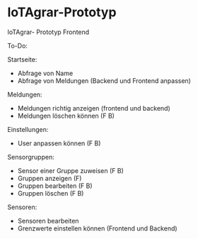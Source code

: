 # IoTAgrar-Prototyp
IoTAgrar- Prototyp Frontend


To-Do:

Startseite:
- Abfrage von Name 
- Abfrage von Meldungen (Backend und Frontend anpassen)

Meldungen:
- Meldungen richtig anzeigen (frontend und backend)
- Meldungen löschen können (F B)

Einstellungen:
- User anpassen können (F B)

Sensorgruppen:
- Sensor einer Gruppe zuweisen (F B)
- Gruppen anzeigen (F)
- Gruppen bearbeiten (F B)
- Gruppen löschen (F B)

Sensoren: 
- Sensoren bearbeiten 
- Grenzwerte einstellen können (Frontend und Backend)

